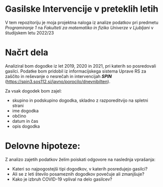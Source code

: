 # Gasilske Intervencije v preteklih letih
V tem repozitoriju je moja projektna naloga iz analize podatkov pri predmetu _Programiranje 1_ na _Fakulteti za matematiko in fiziko Univerze v Ljubljani_ v študijskem letu 2022/23

# Načrt dela
Analiziral bom dogodke iz let 2019, 2020 in 2021, pri katerih so posredovali gasilci. Podatke bom pridobil iz informacijskega sistema Uprave RS za zaščito in reševanje o nesrečah in intervencijah ***SPIN*** (https://spin3.sos112.si/javno/porocilo/dnevnibilten).

Za vsak dogodek bom zajel:
- skupino in podskupino dogodka, skladno z razporeditvijo na spletni strani
- ime dogodka
- občino
- datum in čas
- opis dogodka

# Delovne hipoteze:
Z analizo zajetih podatkov želim poiskati odgovore na naslednja vprašanja:
- Kateri so najpogostejši tipi dogodkov, v katerih posredujejo gasilci?
- Ali se z leti število posameznih dogodkov povečuje ali zmanjšuje?
- Kako je izbruh COVID-19 vplival na delo gasilcev?
